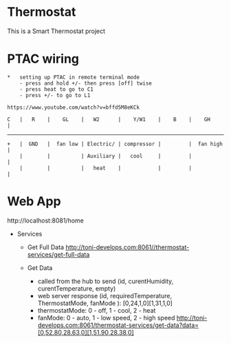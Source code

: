 # Thermostat
This is a Smart Thermostat project

# PTAC wiring
    *   setting up PTAC in remote terminal mode
        - press and hold +/- then press [off] twise
        - press heat to go to C1
        - press +/- to go to L1 

    https://www.youtube.com/watch?v=bffd5M8eKCk

    C   |   R    |    GL    |   W2      |    Y/W1    |    B    |    GH     |
---------------------------------------------------------------------------
    +   |  GND   |  fan low | Electric/ | compressor |         |  fan high |
        |        |          | Auxiliary |   cool     |         |           | 
        |        |          |   heat    |            |         |           |


# Web App

http://localhost:8081/home        

* Services

    * Get Full Data
        http://toni-develops.com:8061//thermostat-services/get-full-data

    * Get Data
        - called from the hub to send (id, curentHumidity, curentTemperature, empty)
        - web server response (id, requiredTemperature, ThermostatMode, fanMode ):  [0,24,1,0][1,31,1,0]
        - thermostatMode: 0 - off, 1 - cool, 2 - heat
        - fanMode: 0 - auto, 1 - low speed, 2 - high speed
        http://toni-develops.com:8061/thermostat-services/get-data?data=[0,52.80,28.63,0][1,51.90,28.38,0]
